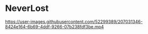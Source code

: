 # NeverLost

https://user-images.githubusercontent.com/52299389/207031346-8424e164-6b69-4ddf-9266-07b238fdf3be.mp4

